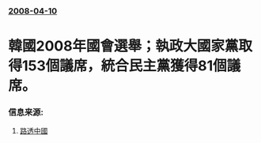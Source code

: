 ### [2008-04-10](/news/2008/04/10/index.md)

##### 
# 韓國2008年國會選舉；執政大國家黨取得153個議席，統合民主黨獲得81個議席。




### 信息来源:

1. [路透中國](http://cn.reuters.com/article/asiaNews/idCNChina-943520080410)

